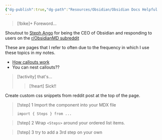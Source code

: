```yaml
---
{"dg-publish":true,"dg-path":"Resources/Obsidian/Obsidian Docs Helpful Pages.md","permalink":"/resources/obsidian/obsidian-docs-helpful-pages/","created":"2024-09-01T14:28:32.440-07:00","updated":"2024-09-01T14:28:32.440-07:00"}
---
```


>[!bike]+ Foreword...
> 
Shoutout to [Steph Ango](https://stephango.com/) for being the CEO of Obsidian and responding to users on the [r/ObsidianMD subreddit](https://www.reddit.com/r/ObsidianMD/comments/1ew1548/creating_steps_from_numbered_lists_in_obsidian/)

These are pages that I refer to often due to the frequency in which I use these topics in my notes.

- [How callouts work](https://help.obsidian.md/Editing+and+formatting/Callouts)
- You can nest callouts??

>[!activity] that's...
>> [!heart] Sick!!

Create custom css snippets from reddit post at the top of the page.

> [!step] 1
> Import the component into your MDX file
> ```js﻿﻿
> import { Steps } from ...
> ```

> [!step] 2
> ﻿﻿Wrap `<Steps>` around your ordered list items.

>[!step] 3
> try to add a 3rd step on your own